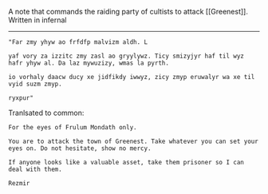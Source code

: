 
A note that commands the raiding party of cultists to attack [[Greenest]]. Written in infernal

---

```
"Far zmy yhyw ao frfdfp malvizm aldh. L 

yaf vory za izzitc zmy zasl ao gryylywz. Ticy smizyjyr haf til wyz hafr yhyw al. Da laz mywuzizy, wmas la pyrth. 
 
io vorhaly daacw ducy xe jidfikdy iwwyz, zicy zmyp eruwalyr wa xe til vyid suzm zmyp. 
 
ryxpur"
```

Tranlsated to common:

```
For the eyes of Frulum Mondath only.  

You are to attack the town of Greenest. Take whatever you can set your eyes on. Do not hesitate, show no mercy. 

If anyone looks like a valuable asset, take them prisoner so I can deal with them. 

Rezmir
```

